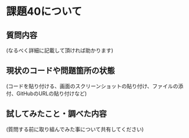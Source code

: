 ﻿# 課題40について

## 質問内容
(なるべく詳細に記載して頂ければ助かります)

## 現状のコードや問題箇所の状態
(コードを貼り付ける、画面のスクリーンショットの貼り付け、ファイルの添付、GitHubのURLの貼り付けなど)

## 試してみたこと・調べた内容
(質問する前に取り組んでみた事について共有してください)



##
